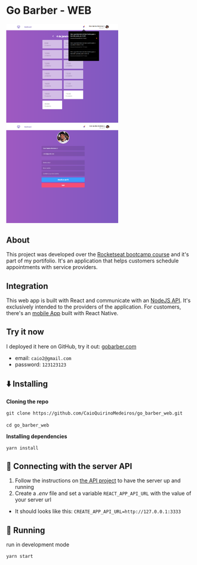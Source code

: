# Go Barber - WEB

<img src="/screenshots/dashboard.png" width="300"> <img src="/screenshots/profile.png" width="300">

## About

This project was developed over the [Rocketseat bootcamp course](https://rocketseat.com.br/bootcamp) and it's part of my portifolio. It's an application that helps customers schedule appointments with service providers.

## Integration

This web app is built with React and communicate with an [NodeJS API](https://github.com/CaioQuirinoMedeiros/go_barber_api). It's exclusively intended to the providers of the application. For customers, there's an [mobile App](https://github.com/CaioQuirinoMedeiros/go_barber_app) built with React Native.

## Try it now

I deployed it here on GitHub, try it out: [gobarber.com](https://caioquirinomedeiros.github.io/go_barber_web/)

- email: `caio2@gmail.com`
- password: `123123123`

## :arrow_down: Installing

**Cloning the repo**

```shell
git clone https://github.com/CaioQuirinoMedeiros/go_barber_web.git

cd go_barber_web
```

**Installing dependencies**

```shell
yarn install
```

## :satellite: Connecting with the server API

1. Follow the instructions on [the API project](https://github.com/CaioQuirinoMedeiros/go_barber_api) to have the server up and running
2. Create a _.env_ file and set a variable `REACT_APP_API_URL` with the value of your server url

- It should looks like this: `CREATE_APP_API_URL=http://127.0.0.1:3333`

## :runner: Running

run in development mode

```shell
yarn start
```
